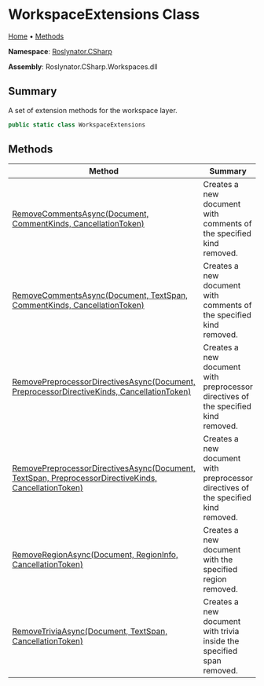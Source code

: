 <a name="_top"></a>

# WorkspaceExtensions Class

[Home](../../../README.md#_top) &#x2022; [Methods](#methods)

**Namespace**: [Roslynator.CSharp](../README.md#_top)

**Assembly**: Roslynator\.CSharp\.Workspaces\.dll

## Summary

A set of extension methods for the workspace layer\.

```csharp
public static class WorkspaceExtensions
```

## Methods

| Method | Summary |
| ------ | ------- |
| [RemoveCommentsAsync(Document, CommentKinds, CancellationToken)](RemoveCommentsAsync/README.md#Roslynator_CSharp_WorkspaceExtensions_RemoveCommentsAsync_Microsoft_CodeAnalysis_Document_Roslynator_CSharp_CommentKinds_System_Threading_CancellationToken_) | Creates a new document with comments of the specified kind removed\. |
| [RemoveCommentsAsync(Document, TextSpan, CommentKinds, CancellationToken)](RemoveCommentsAsync/README.md#Roslynator_CSharp_WorkspaceExtensions_RemoveCommentsAsync_Microsoft_CodeAnalysis_Document_Microsoft_CodeAnalysis_Text_TextSpan_Roslynator_CSharp_CommentKinds_System_Threading_CancellationToken_) | Creates a new document with comments of the specified kind removed\. |
| [RemovePreprocessorDirectivesAsync(Document, PreprocessorDirectiveKinds, CancellationToken)](RemovePreprocessorDirectivesAsync/README.md#Roslynator_CSharp_WorkspaceExtensions_RemovePreprocessorDirectivesAsync_Microsoft_CodeAnalysis_Document_Roslynator_CSharp_PreprocessorDirectiveKinds_System_Threading_CancellationToken_) | Creates a new document with preprocessor directives of the specified kind removed\. |
| [RemovePreprocessorDirectivesAsync(Document, TextSpan, PreprocessorDirectiveKinds, CancellationToken)](RemovePreprocessorDirectivesAsync/README.md#Roslynator_CSharp_WorkspaceExtensions_RemovePreprocessorDirectivesAsync_Microsoft_CodeAnalysis_Document_Microsoft_CodeAnalysis_Text_TextSpan_Roslynator_CSharp_PreprocessorDirectiveKinds_System_Threading_CancellationToken_) | Creates a new document with preprocessor directives of the specified kind removed\. |
| [RemoveRegionAsync(Document, RegionInfo, CancellationToken)](RemoveRegionAsync/README.md#_top) | Creates a new document with the specified region removed\. |
| [RemoveTriviaAsync(Document, TextSpan, CancellationToken)](RemoveTriviaAsync/README.md#_top) | Creates a new document with trivia inside the specified span removed\. |

